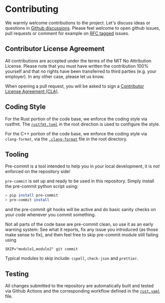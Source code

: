 # Contributing

We warmly welcome contributions to the project. Let's discuss ideas or questions
in [Github discussions](https://github.com/slint-ui/slint/discussions).
Please feel welcome to open github issues, pull requests or comment for example
on [RFC tagged](https://github.com/slint-ui/slint/labels/rfc) issues.

## Contributor License Agreement

All contributions are accepted under the terms of the MIT No Attribution License.
Please note that you must have written the contribution 100% yourself and that
no rights have been transferred to third parties (e.g. your employer).
In any other case, please let us know.

When opening a pull request, you will be asked to sign a [Contributor License Agreement (CLA)](https://cla-assistant.io/slint-ui/slint).

## Coding Style

For the Rust portion of the code base, we enforce the coding style via rustfmt.
The [`rustfmt.toml`](/rustfmt.toml) in the root direction is used to configure
the style.

For the C++ portion of the code base, we enforce the coding style via `clang-format`,
via the [`.clang-format`](/.clang-format) file in the root directory.

## Tooling

Pre-commit is a tool intended to help you in your local development, it is
_not_ enforced on the repository side!

`pre-commit` is set up and ready to be used in this repository. Simply install
the pre-commit python script using:

```bash
> pip install pre-commit
> pre-commit install
```

and the pre-commit git hooks will be active and do basic sanity checks on your
code whenever you commit something.

Not all parts of the code base are pre-commit clean, so use it as an early
warning system: See what it reports, fix any issue you introduced (as those
make sense to fix), and then feel free to skip pre-commit module still failing
using

`SKIP="module1,module2" git commit`

Typical modules to skip include: `cspell`, `check-json` and `prettier`.

## Testing

All changes submitted to the repository are automatically built and tested via
Github Actions and the corresponding workflow defined in the [`rust.yaml`](/.github/workflows/rust.yaml) file.

